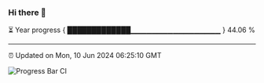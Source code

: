 ### Hi there 👋

⏳ Year progress { █████████████▁▁▁▁▁▁▁▁▁▁▁▁▁▁▁▁▁ } 44.06 %

---

⏰ Updated on Mon, 10 Jun 2024 06:25:10 GMT

![Progress Bar CI](https://github.com/liununu/liununu/workflows/Progress%20Bar%20CI/badge.svg)
